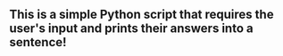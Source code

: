 ## This is a simple Python script that requires the user's input and prints their answers into a sentence!
